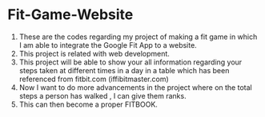 # Fit-Game-Website
1. These are the codes regarding my project of making a fit game in which I am able to integrate the Google Fit App to a website.
2. This project is related with web development.
3. This project will be able to show your all information regarding your steps taken at different times in a day in a table which has been referenced from fitbit.com (iffibitmaster.com)
4. Now I want to do more advancements in the project where on the total steps a person has walked , I can give them ranks.
5. This can then become a proper FITBOOK.

